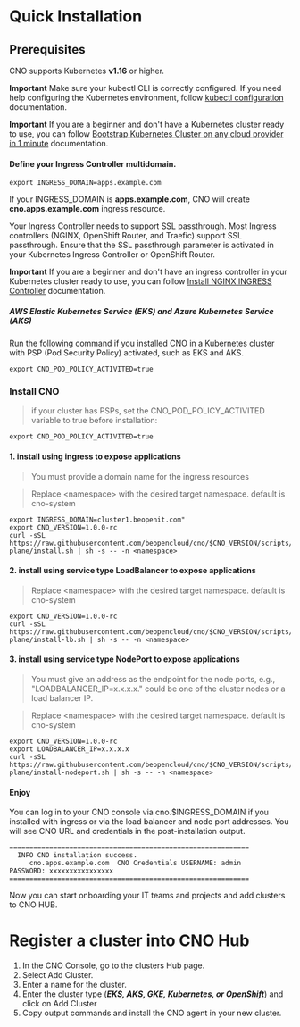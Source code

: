 # Quick Installation

## Prerequisites

CNO supports Kubernetes **v1.16** or higher.

**Important** Make sure your kubectl CLI is correctly configured. If you need help configuring the Kubernetes environment, follow [kubectl configuration ](configure-kube.md) documentation.

**Important** If you are a beginner and don't have a Kubernetes cluster ready to use, you can follow [Bootstrap Kubernetes Cluster on any cloud provider in 1 minute](bootstrap-kube.md) documentation.


#### Define your Ingress Controller multidomain.


```
export INGRESS_DOMAIN=apps.example.com
```
If your INGRESS_DOMAIN is **apps.example.com**, CNO will create **cno.apps.example.com** ingress resource.

Your Ingress Controller needs to support SSL passthrough. Most Ingress controllers (NGINX, OpenShift Router, and Traefic) support SSL passthrough. Ensure that the SSL passthrough parameter is activated in your Kubernetes Ingress Controller or OpenShift Router.

**Important** If you are a beginner and don't have an ingress controller in your Kubernetes cluster ready to use, you can follow [Install NGINX INGRESS Controller](bootstrap-ingress.md) documentation.

##### AWS Elastic Kubernetes Service (EKS) and Azure Kubernetes Service (AKS)

Run the following command if you installed CNO in a Kubernetes cluster with PSP (Pod Security Policy) activated, such as EKS and AKS.

```
export CNO_POD_POLICY_ACTIVITED=true
```

### Install CNO

> if your cluster has PSPs, set the CNO_POD_POLICY_ACTIVITED variable to true before installation:

```
export CNO_POD_POLICY_ACTIVITED=true
```

#### 1. install using ingress to expose applications

> You must provide a domain name for the ingress resources

> Replace \<namespace> with the desired target namespace. default is cno-system

```
export INGRESS_DOMAIN=cluster1.beopenit.com"
export CNO_VERSION=1.0.0-rc
curl -sSL https://raw.githubusercontent.com/beopencloud/cno/$CNO_VERSION/scripts/control-plane/install.sh | sh -s -- -n <namespace>
```

#### 2. install using service type LoadBalancer to expose applications

> Replace \<namespace> with the desired target namespace. default is cno-system

```
export CNO_VERSION=1.0.0-rc
curl -sSL https://raw.githubusercontent.com/beopencloud/cno/$CNO_VERSION/scripts/control-plane/install-lb.sh | sh -s -- -n <namespace>
```

#### 3. install using service type NodePort to expose applications

> You must give an address as the endpoint for the node ports, e.g., "LOADBALANCER_IP=x.x.x.x." could be one of the cluster nodes or a load balancer IP.

> Replace \<namespace> with the desired target namespace. default is cno-system

```
export CNO_VERSION=1.0.0-rc
export LOADBALANCER_IP=x.x.x.x
curl -sSL https://raw.githubusercontent.com/beopencloud/cno/$CNO_VERSION/scripts/control-plane/install-nodeport.sh | sh -s -- -n <namespace>
```
####  Enjoy

You can log in to your CNO console via cno.$INGRESS_DOMAIN if you installed with ingress or via the load balancer and node port addresses.
You will see CNO URL and credentials in the post-installation output.

```
============================================================
  INFO CNO installation success.
     cno.apps.example.com  CNO Credentials USERNAME: admin    PASSWORD: xxxxxxxxxxxxxxxx
============================================================
```

Now you can start onboarding your IT teams and projects and add clusters to CNO HUB.

# Register a cluster into CNO Hub

1. In the CNO Console, go to the clusters Hub page.
2. Select Add Cluster.
3. Enter a name for the cluster.
4. Enter the cluster type (***EKS, AKS, GKE, Kubernetes, or OpenShift***) and click on Add Cluster
5. Copy output commands and install the CNO agent in your new cluster.
